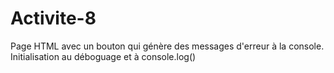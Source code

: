 # Activite-8

Page HTML avec un bouton qui génère des messages d'erreur à la console.
Initialisation au déboguage et à console.log()
